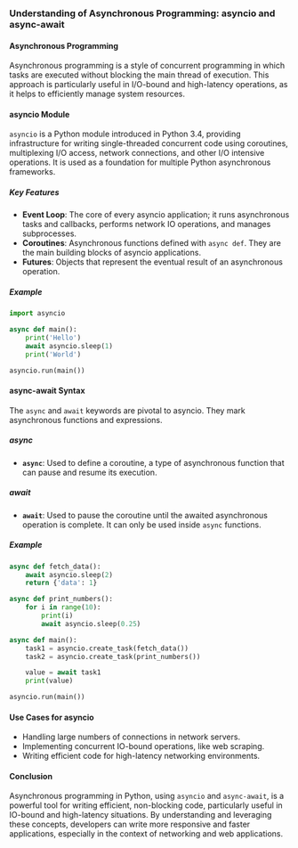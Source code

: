 ### Understanding of Asynchronous Programming: asyncio and async-await

#### Asynchronous Programming

Asynchronous programming is a style of concurrent programming in which tasks are executed without blocking the main thread of execution. This approach is particularly useful in I/O-bound and high-latency operations, as it helps to efficiently manage system resources.

#### asyncio Module

`asyncio` is a Python module introduced in Python 3.4, providing infrastructure for writing single-threaded concurrent code using coroutines, multiplexing I/O access, network connections, and other I/O intensive operations. It is used as a foundation for multiple Python asynchronous frameworks.

##### Key Features

- **Event Loop**: The core of every asyncio application; it runs asynchronous tasks and callbacks, performs network IO operations, and manages subprocesses.
- **Coroutines**: Asynchronous functions defined with `async def`. They are the main building blocks of asyncio applications.
- **Futures**: Objects that represent the eventual result of an asynchronous operation.

##### Example

```python
import asyncio

async def main():
    print('Hello')
    await asyncio.sleep(1)
    print('World')

asyncio.run(main())
```

#### async-await Syntax

The `async` and `await` keywords are pivotal to asyncio. They mark asynchronous functions and expressions.

##### async

- **`async`**: Used to define a coroutine, a type of asynchronous function that can pause and resume its execution.

##### await

- **`await`**: Used to pause the coroutine until the awaited asynchronous operation is complete. It can only be used inside `async` functions.

##### Example

```python
async def fetch_data():
    await asyncio.sleep(2)
    return {'data': 1}

async def print_numbers():
    for i in range(10):
        print(i)
        await asyncio.sleep(0.25)

async def main():
    task1 = asyncio.create_task(fetch_data())
    task2 = asyncio.create_task(print_numbers())

    value = await task1
    print(value)

asyncio.run(main())
```

#### Use Cases for asyncio

- Handling large numbers of connections in network servers.
- Implementing concurrent IO-bound operations, like web scraping.
- Writing efficient code for high-latency networking environments.

#### Conclusion

Asynchronous programming in Python, using `asyncio` and `async-await`, is a powerful tool for writing efficient, non-blocking code, particularly useful in IO-bound and high-latency situations. By understanding and leveraging these concepts, developers can write more responsive and faster applications, especially in the context of networking and web applications.